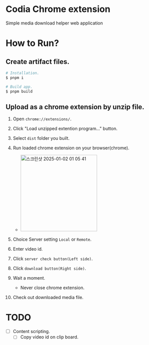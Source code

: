 # Codia Chrome extension

Simple media download helper web application

# How to Run?

## Create artifact files.

```bash
# Installation.
$ pnpm i

# Build app.
$ pnpm build
```

## Upload as a chrome extension by unzip file.

1. Open `chrome://extensions/`.
2. Click "Load unzipped extention program..." button.
3. Select `dist` folder you built.
4. Run loaded chrome extension on your browser(chrome).

   - <img width="245" alt="스크린샷 2025-01-02 01 05 41" src="https://github.com/user-attachments/assets/af3eaaa8-007c-48e1-ac10-884d6f2ae4c8" />

5. Choice Server setting `Local` or `Remote`.
6. Enter video id.
7. Click `server check button(Left side)`.
8. Click `download button(Right side)`.
9. Wait a moment.

   - Never close chrome extension.

10. Check out downloaded media file.

# TODO

- [ ] Content scripting.
  - [ ] Copy video id on clip board.
